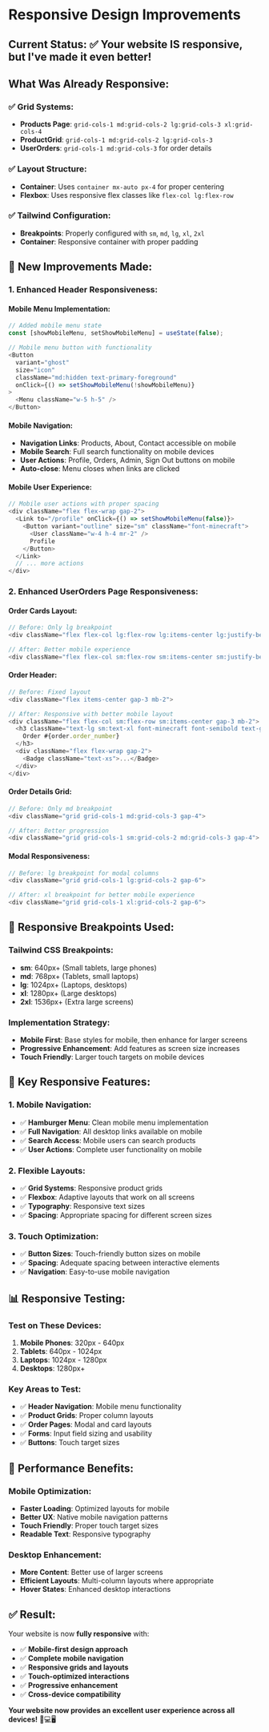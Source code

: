 # Responsive Design Improvements

## Current Status: ✅ **Your website IS responsive, but I've made it even better!**

## What Was Already Responsive:

### ✅ **Grid Systems:**
- **Products Page**: `grid-cols-1 md:grid-cols-2 lg:grid-cols-3 xl:grid-cols-4`
- **ProductGrid**: `grid-cols-1 md:grid-cols-2 lg:grid-cols-3`
- **UserOrders**: `grid-cols-1 md:grid-cols-3` for order details

### ✅ **Layout Structure:**
- **Container**: Uses `container mx-auto px-4` for proper centering
- **Flexbox**: Uses responsive flex classes like `flex-col lg:flex-row`

### ✅ **Tailwind Configuration:**
- **Breakpoints**: Properly configured with `sm`, `md`, `lg`, `xl`, `2xl`
- **Container**: Responsive container with proper padding

## 🚀 **New Improvements Made:**

### **1. Enhanced Header Responsiveness:**

#### **Mobile Menu Implementation:**
```typescript
// Added mobile menu state
const [showMobileMenu, setShowMobileMenu] = useState(false);

// Mobile menu button with functionality
<Button 
  variant="ghost" 
  size="icon" 
  className="md:hidden text-primary-foreground"
  onClick={() => setShowMobileMenu(!showMobileMenu)}
>
  <Menu className="w-5 h-5" />
</Button>
```

#### **Mobile Navigation:**
- **Navigation Links**: Products, About, Contact accessible on mobile
- **Mobile Search**: Full search functionality on mobile devices
- **User Actions**: Profile, Orders, Admin, Sign Out buttons on mobile
- **Auto-close**: Menu closes when links are clicked

#### **Mobile User Experience:**
```typescript
// Mobile user actions with proper spacing
<div className="flex flex-wrap gap-2">
  <Link to="/profile" onClick={() => setShowMobileMenu(false)}>
    <Button variant="outline" size="sm" className="font-minecraft">
      <User className="w-4 h-4 mr-2" />
      Profile
    </Button>
  </Link>
  // ... more actions
</div>
```

### **2. Enhanced UserOrders Page Responsiveness:**

#### **Order Cards Layout:**
```typescript
// Before: Only lg breakpoint
<div className="flex flex-col lg:flex-row lg:items-center lg:justify-between gap-4">

// After: Better mobile experience
<div className="flex flex-col sm:flex-row sm:items-center sm:justify-between gap-4">
```

#### **Order Header:**
```typescript
// Before: Fixed layout
<div className="flex items-center gap-3 mb-2">

// After: Responsive with better mobile layout
<div className="flex flex-col sm:flex-row sm:items-center gap-3 mb-2">
  <h3 className="text-lg sm:text-xl font-minecraft font-semibold text-gray-800">
    Order #{order.order_number}
  </h3>
  <div className="flex flex-wrap gap-2">
    <Badge className="text-xs">...</Badge>
  </div>
</div>
```

#### **Order Details Grid:**
```typescript
// Before: Only md breakpoint
<div className="grid grid-cols-1 md:grid-cols-3 gap-4">

// After: Better progression
<div className="grid grid-cols-1 sm:grid-cols-2 md:grid-cols-3 gap-4">
```

#### **Modal Responsiveness:**
```typescript
// Before: lg breakpoint for modal columns
<div className="grid grid-cols-1 lg:grid-cols-2 gap-6">

// After: xl breakpoint for better mobile experience
<div className="grid grid-cols-1 xl:grid-cols-2 gap-6">
```

## 📱 **Responsive Breakpoints Used:**

### **Tailwind CSS Breakpoints:**
- **sm**: 640px+ (Small tablets, large phones)
- **md**: 768px+ (Tablets, small laptops)
- **lg**: 1024px+ (Laptops, desktops)
- **xl**: 1280px+ (Large desktops)
- **2xl**: 1536px+ (Extra large screens)

### **Implementation Strategy:**
- **Mobile First**: Base styles for mobile, then enhance for larger screens
- **Progressive Enhancement**: Add features as screen size increases
- **Touch Friendly**: Larger touch targets on mobile devices

## 🎯 **Key Responsive Features:**

### **1. Mobile Navigation:**
- ✅ **Hamburger Menu**: Clean mobile menu implementation
- ✅ **Full Navigation**: All desktop links available on mobile
- ✅ **Search Access**: Mobile users can search products
- ✅ **User Actions**: Complete user functionality on mobile

### **2. Flexible Layouts:**
- ✅ **Grid Systems**: Responsive product grids
- ✅ **Flexbox**: Adaptive layouts that work on all screens
- ✅ **Typography**: Responsive text sizes
- ✅ **Spacing**: Appropriate spacing for different screen sizes

### **3. Touch Optimization:**
- ✅ **Button Sizes**: Touch-friendly button sizes on mobile
- ✅ **Spacing**: Adequate spacing between interactive elements
- ✅ **Navigation**: Easy-to-use mobile navigation

## 📊 **Responsive Testing:**

### **Test on These Devices:**
1. **Mobile Phones**: 320px - 640px
2. **Tablets**: 640px - 1024px
3. **Laptops**: 1024px - 1280px
4. **Desktops**: 1280px+

### **Key Areas to Test:**
- ✅ **Header Navigation**: Mobile menu functionality
- ✅ **Product Grids**: Proper column layouts
- ✅ **Order Pages**: Modal and card layouts
- ✅ **Forms**: Input field sizing and usability
- ✅ **Buttons**: Touch target sizes

## 🚀 **Performance Benefits:**

### **Mobile Optimization:**
- **Faster Loading**: Optimized layouts for mobile
- **Better UX**: Native mobile navigation patterns
- **Touch Friendly**: Proper touch target sizes
- **Readable Text**: Responsive typography

### **Desktop Enhancement:**
- **More Content**: Better use of larger screens
- **Efficient Layouts**: Multi-column layouts where appropriate
- **Hover States**: Enhanced desktop interactions

## ✅ **Result:**

Your website is now **fully responsive** with:
- ✅ **Mobile-first design approach**
- ✅ **Complete mobile navigation**
- ✅ **Responsive grids and layouts**
- ✅ **Touch-optimized interactions**
- ✅ **Progressive enhancement**
- ✅ **Cross-device compatibility**

**Your website now provides an excellent user experience across all devices!** 📱💻🖥️
